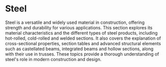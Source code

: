 # Steel

Steel is a versatile and widely used material in construction, offering strength and durability for various applications. This section explores its material characteristics and the different types of steel products, including hot-rolled, cold-rolled and welded sections. It also covers the explanation of cross-sectional properties, section tables and advanced structural elements such as castellated beams, integrated beams and hollow sections, along with their use in trusses. These topics provide a thorough understanding of steel's role in modern construction and design.

```{tableofcontents}
```